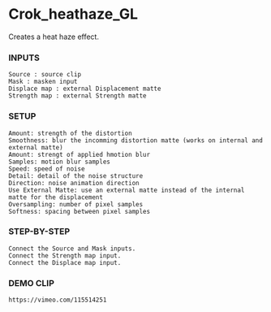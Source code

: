 # Crok_heathaze_GL

Creates a heat haze effect.

### INPUTS
    Source : source clip
    Mask : masken input
    Displace map : external Displacement matte
    Strength map : external Strength matte

### SETUP
    Amount: strength of the distortion
    Smoothness: blur the incomming distortion matte (works on internal and external matte)
    Amount: strengt of applied hmotion blur
    Samples: motion blur samples
    Speed: speed of noise
    Detail: detail of the noise structure
    Direction: noise animation direction
    Use External Matte: use an external matte instead of the internal matte for the displacement
    Oversampling: number of pixel samples
    Softness: spacing between pixel samples

### STEP-BY-STEP
    Connect the Source and Mask inputs.
    Connect the Strength map input.
    Connect the Displace map input.

### DEMO CLIP
	https://vimeo.com/115514251   
